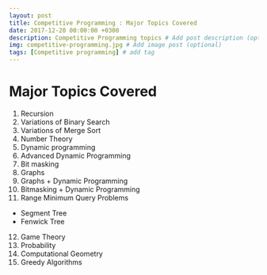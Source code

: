 ```yaml
---
layout: post
title: Competitive Programming : Major Topics Covered
date: 2017-12-20 00:00:00 +0300
description: Competitive Programming topics # Add post description (optional)
img: competitive-programming.jpg # Add image post (optional)
tags: [Competitive programming] # add tag
---
```



# Major Topics Covered
1. Recursion
2. Variations of Binary Search
3. Variations of Merge Sort
4. Number Theory
5. Dynamic programming
6. Advanced Dynamic Programming
7. Bit masking
8. Graphs
9. Graphs + Dynamic Programming
10. Bitmasking + Dynamic Programming
11. Range Minimum Query Problems
  - Segment Tree
  - Fenwick Tree
12. Game Theory
13. Probability
14. Computational Geometry
15. Greedy Algorithms
